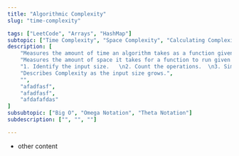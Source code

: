 ```yaml
---
title: "Algorithmic Complexity"
slug: "time-complexity"

tags: ["LeetCode", "Arrays", "HashMap"]
subtopic: ["Time Complexity", "Space Complexity", "Calculating Complexity", "Asymptotic Notation", "", "Big O", "Theta", "Omega"]
description: [
    "Measures the amount of time an algorithm takes as a function given the length of the input.", 
    "Measures the amount of space it takes for a function to run given the length of the input.", 
    "1. Identify the input size.   \n2. Count the operations.  \n3. Simplify the expressions and ignore the constants.", 
    "Describes Complexity as the input size grows.",
    "",
    "afadfasf", 
    "afadfasf", 
    "afdafafdas"
]
subsubtopic: ["Big O", "Omega Notation", "Theta Notation"]
subdescription: ["", "", ""]

---
```


-  other content


